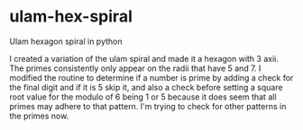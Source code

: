# ulam-hex-spiral
Ulam hexagon spiral in python

I created a variation of the ulam spiral and made it a hexagon with 3 axii.  The primes consistently only appear on the radii that have 5 and 7. I modified the routine to determine if a number is prime by adding a check for the final digit and if it is 5 skip it, and also a check before setting a square root value for the modulo of 6 being 1 or 5 because it does seem that all primes may adhere to that pattern.  I'm trying to check for other patterns in the primes now.
